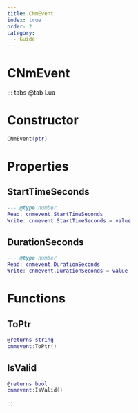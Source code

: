```yaml
---
title: CNmEvent
index: true
order: 2
category:
  - Guide
---
```


# CNmEvent

::: tabs
@tab Lua
# Constructor
```lua
CNmEvent(ptr)
```
# Properties
## StartTimeSeconds 
```lua
--- @type number
Read: cnmevent.StartTimeSeconds
Write: cnmevent.StartTimeSeconds = value
```
## DurationSeconds 
```lua
--- @type number
Read: cnmevent.DurationSeconds
Write: cnmevent.DurationSeconds = value
```
# Functions
## ToPtr
```lua
@returns string
cnmevent:ToPtr()
```
## IsValid
```lua
@returns bool
cnmevent:IsValid()
```

:::